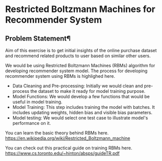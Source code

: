 # Restricted Boltzmann Machines for Recommender System


## Problem Statement¶
Aim of this exercise is to get initial insights of the online purchase dataset and recommend related products to user based on similar other users. 

We would be using Restricted Boltzmann Machines (RBMs) algorithm for developing recommender system model. The process for developing recommender system using RBMs is highlighed here.

- Data Cleaning and Pre-processing: Initially we would clean and pre-process the dataset to make it ready for model training purpose.
- Model Functions: We would develop a few functions that would be useful in model training.
- Model Training: This step includes training the model with batches. It includes updating weights, hidden bias and visible bias parameters.
- Model testing: We would select one test case to illustrate model's performance on it. 


You can learn the basic theory behind RBMs here. https://en.wikipedia.org/wiki/Restricted_Boltzmann_machine

You can check out this practical guide on training RBMs here. https://www.cs.toronto.edu/~hinton/absps/guideTR.pdf
